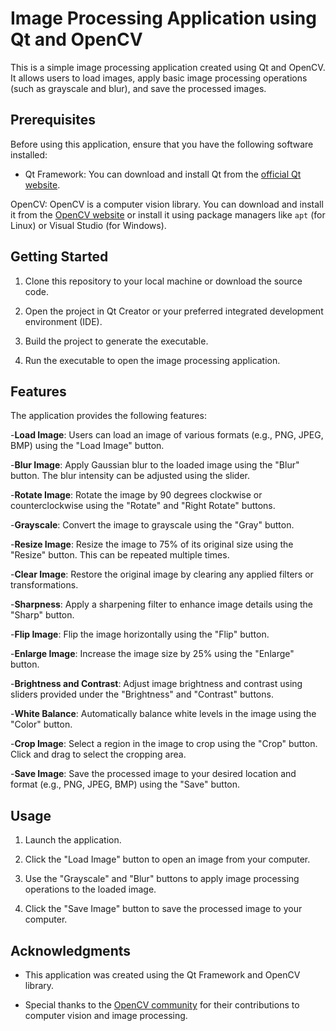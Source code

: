 

# Image Processing Application using Qt and OpenCV

This is a simple image processing application created using Qt and OpenCV. It allows users to load images, apply basic image processing operations (such as grayscale and blur), and save the processed images.

## Prerequisites

Before using this application, ensure that you have the following software installed:

- Qt Framework: You can download and install Qt from the [official Qt website](https://www.qt.io/download).

OpenCV: OpenCV is a computer vision library. You can download and install it from the [OpenCV website](https://opencv.org/releases.html) or install it using package managers like `apt` (for Linux) or Visual Studio (for Windows).

## Getting Started

1. Clone this repository to your local machine or download the source code.

2. Open the project in Qt Creator or your preferred integrated development environment (IDE).

3. Build the project to generate the executable.

4. Run the executable to open the image processing application.

## Features

The application provides the following features:

-**Load Image**: Users can load an image of various formats (e.g., PNG, JPEG, BMP) using the "Load Image" button.

-**Blur Image**: Apply Gaussian blur to the loaded image using the "Blur" button. The blur intensity can be adjusted using the slider.

-**Rotate Image**: Rotate the image by 90 degrees clockwise or counterclockwise using the "Rotate" and "Right Rotate" buttons.

-**Grayscale**: Convert the image to grayscale using the "Gray" button.

-**Resize Image**: Resize the image to 75% of its original size using the "Resize" button. This can be repeated multiple times.

-**Clear Image**: Restore the original image by clearing any applied filters or transformations.

-**Sharpness**: Apply a sharpening filter to enhance image details using the "Sharp" button.

-**Flip Image**: Flip the image horizontally using the "Flip" button.

-**Enlarge Image**: Increase the image size by 25% using the "Enlarge" button.

-**Brightness and Contrast**: Adjust image brightness and contrast using sliders provided under the "Brightness" and "Contrast" buttons.

-**White Balance**: Automatically balance white levels in the image using the "Color" button.

-**Crop Image**: Select a region in the image to crop using the "Crop" button. Click and drag to select the cropping area.

-**Save Image**: Save the processed image to your desired location and format (e.g., PNG, JPEG, BMP) using the "Save" button.

## Usage

1. Launch the application.

2. Click the "Load Image" button to open an image from your computer.

3. Use the "Grayscale" and "Blur" buttons to apply image processing operations to the loaded image.

4. Click the "Save Image" button to save the processed image to your computer.


## Acknowledgments

- This application was created using the Qt Framework and OpenCV library.

- Special thanks to the [OpenCV community](https://opencv.org/) for their contributions to computer vision and image processing.


